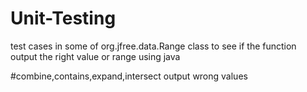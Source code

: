 # Unit-Testing
test cases in some of org.jfree.data.Range class to see if the function output the right value or range using java

#combine,contains,expand,intersect output wrong values
